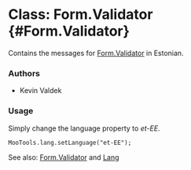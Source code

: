 Class: Form.Validator {#Form.Validator}
=====================================

Contains the messages for [Form.Validator][] in Estonian.

### Authors

* Kevin Valdek

### Usage

Simply change the language property to *et-EE*.

	MooTools.lang.setLanguage("et-EE");

See also: [Form.Validator][] and [Lang][]

[Form.Validator]: http://www.mootools.net/docs/more/Forms/Form.Validator#Form.Validator
[Lang]: http://www.mootools.net/docs/more/Core/Lang